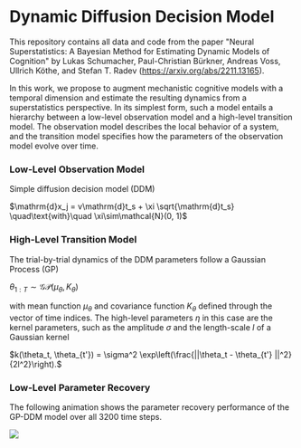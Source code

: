 # Dynamic Diffusion Decision Model

This repository contains all data and code from the paper "Neural Superstatistics: A Bayesian Method for Estimating Dynamic Models of Cognition" by Lukas Schumacher, Paul-Christian Bürkner, Andreas Voss, Ullrich Köthe, and Stefan T. Radev (https://arxiv.org/abs/2211.13165).

In this work, we propose to augment mechanistic cognitive models with a temporal dimension and estimate the resulting dynamics from a superstatistics perspective. In its simplest form, such a model entails a hierarchy between a low-level observation model and a high-level transition model. The observation model describes the local behavior of a system, and the transition model specifies how the parameters of the observation model evolve over time.

### Low-Level Observation Model
Simple diffusion decision model (DDM)

$\mathrm{d}x_j = v\mathrm{d}t_s + \xi \sqrt{\mathrm{d}t_s} \quad\text{with}\quad \xi\sim\mathcal{N}(0, 1)$


### High-Level Transition Model
The trial-by-trial dynamics of the DDM parameters follow a Gaussian Process (GP)

$\theta_{1:T} \sim \mathcal{GP}(\mu_{\theta}, K_{\theta})$

with mean function $\mu_{\theta}$ and covariance function $K_{\theta}$ defined through the vector of time indices.
The high-level parameters $\eta$ in this case are the kernel parameters, such as the amplitude $\sigma$ and the length-scale $l$ of a Gaussian kernel

$k(\theta_t, \theta_{t'}) = \sigma^2 \exp\left(\frac{||\theta_t - \theta_{t'} ||^2}{2l^2}\right).$

### Low-Level Parameter Recovery
The following animation shows the parameter recovery performance of the GP-DDM model over all 3200 time steps.


![](param_recovery_animation.gif)
